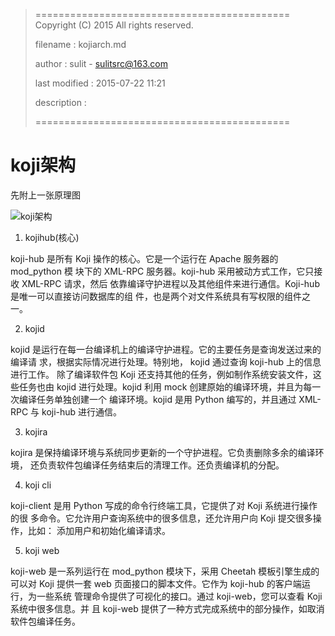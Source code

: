> ============================================
>   Copyright (C) 2015 All rights reserved.
>
>   filename : kojiarch.md
>
>   author : sulit - sulitsrc@163.com
>
>   last modified : 2015-07-22 11:21
>
>   description :
>
> ============================================

koji架构
===

先附上一张原理图

![koji架构
](http://git.isoft.zhcn.cc/wangguofeng/docs/blob/master/src/koji/pictures/arch.png)

1. kojihub(核心)

koji-hub 是所有 Koji 操作的核心。它是一个运行在 Apache 服务器的 mod_python 模
块下的 XML-RPC 服务器。koji-hub 采用被动方式工作，它只接收 XML-RPC 请求，然后
依靠编译守护进程以及其他组件来进行通信。Koji-hub 是唯一可以直接访问数据库的组
件，也是两个对文件系统具有写权限的组件之一。

2. kojid

kojid 是运行在每一台编译机上的编译守护进程。它的主要任务是查询发送过来的编译请
求，根据实际情况进行处理。特别地， kojid 通过查询 koji-hub 上的信息进行工作。
除了编译软件包 Koji 还支持其他的任务，例如制作系统安装文件，这些任务也由 kojid
进行处理。kojid 利用 mock 创建原始的编译环境，并且为每一次编译任务单独创建一个
编译环境。kojid 是用 Python 编写的，并且通过 XML-RPC 与 koji-hub 进行通信。

3. kojira

kojira 是保持编译环境与系统同步更新的一个守护进程。它负责删除多余的编译环境，
还负责软件包编译任务结束后的清理工作。还负责编译机的分配。

4. koji cli

koji-client 是用 Python 写成的命令行终端工具，它提供了对 Koji 系统进行操作的很
多命令。它允许用户查询系统中的很多信息，还允许用户向 Koji 提交很多操作，比如：
添加用户和初始化编译请求。

5. koji web

koji-web 是一系列运行在 mod_python 模块下，采用 Cheetah 模板引擎生成的可以对
Koji 提供一套 web 页面接口的脚本文件。它作为 koji-hub 的客户端运行，为一些系统
管理命令提供了可视化的接口。通过 koji-web，您可以查看 Koji 系统中很多信息。并
且 koji-web 提供了一种方式完成系统中的部分操作，如取消软件包编译任务。
